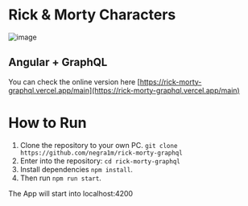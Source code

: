 # Rick & Morty Characters
![image](https://github.com/user-attachments/assets/d58cfd32-73be-4093-b180-9e863c6d6c7d)

## Angular + GraphQL

You can check the online version here
[https://rick-morty-graphql.vercel.app/main](https://rick-morty-graphql.vercel.app/main)

# How to Run
1. Clone the repository to your own PC. 
 `git clone https://github.com/negra1m/rick-morty-graphql`
2. Enter into the repository: `cd rick-morty-graphql` 
3. Install dependencies `npm install`.
4. Then run `npm run start`.

The App will start into localhost:4200
